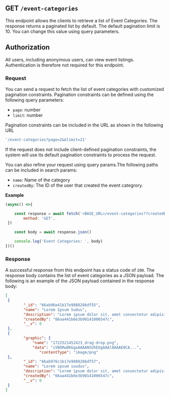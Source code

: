 ## GET `/event-categories`

This endpoint allows the clients to retrieve a list of Event Categories. The response returns a paginated list by default. The default pagination limit is 10. You can change this value using query parameters.


## Authorization
All users, including anonymous users, can view event listings. Authentication is therefore not required for this endpoint.

### Request
You can send a request to fetch the list of event categories with customized pagination constraints. Pagination constraints can be defined using the following query parameters:

- `page`: number
- `limit`: number

Pagination constraints can be included in the URL as shown in the following URL

```javascript
'/event-categories?page=2&&limit=21'
```

If the request does not include client-defined pagination constraints, the system will use its default pagination constraints to process the request.

You can also refine your request using query params.The following paths can be included in search params:
- `name`: Name of the category
- `createdBy`: The ID of the user that created the event categrory.

**Example**

```javascript
(async() =>{

    const response = await fetch('<BASE_URL>/event-categories??createdBy=66aa441b6e3b90141006547c&name=Lorem&page=2&&limit=21', {
        method: 'GET',
 })

    const body = await response.json()

    console.log('Event Categories: ', body)
})()
 ```

### Response
A successful response from this endpoint has a status code of `200`. The response body contains the list of event categories as a JSON payload. The following is an example of the JSON payload contained in the response body:

```json
[
 {
        "_id": "66ab96e41b17e9888286df55",
        "name": "Lorem Ipsum Sudus",
        "description": "Lorem ipsum dolor sit, amet consectetur adipisicing elit. Maiores libero illo praesentium autem nesciunt consectetur repudiandae omnis eum similique in, quas rerum. Eveniet, possimus doloremque?",
        "createdBy": "66aa441b6e3b90141006547c",
        "__v": 0
 },
 {
        "graphic": {
            "name": "1722521452423_drag-drop.png",
            "data": "iVBORw0KGgoAAAANSUhEUgAAAl0AAAE0CA...",
               "contentType": "image/png"
 },
        "_id": "66ab976c1b17e9888286df57",
        "name": "Lorem ipsum suudus",
        "description": "Lorem ipsum dolor sit, amet consectetur adipisicing elit. Maiores libero illo praesentium autem nesciunt consectetur repudiandae omnis eum similique in, quas rerum. Eveniet, possimus doloremque?",
        "createdBy": "66aa441b6e3b90141006547c",
        "__v": 0
 }
]
```
